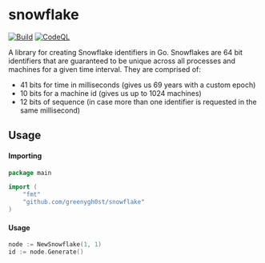 # snowflake
[![Build](https://github.com/greenygh0st/go-snowflake/actions/workflows/go.yml/badge.svg)](https://github.com/greenygh0st/go-snowflake/actions/workflows/go.yml) [![CodeQL](https://github.com/greenygh0st/go-snowflake/actions/workflows/github-code-scanning/codeql/badge.svg)](https://github.com/greenygh0st/go-snowflake/actions/workflows/github-code-scanning/codeql)

A library for creating Snowflake identifiers in Go. Snowflakes are 64 bit identifiers that are guaranteed to be unique across all processes and machines for a given time interval. They are comprised of:
* 41 bits for time in milliseconds (gives us 69 years with a custom epoch)
* 10 bits for a machine id (gives us up to 1024 machines)
* 12 bits of sequence (in case more than one identifier is requested in the same millisecond)

## Usage
#### Importing
```go
package main

import (
    "fmt"
    "github.com/greenygh0st/snowflake"
)

```

#### Usage
```go
node := NewSnowflake(1, 1)
id := node.Generate()
```
